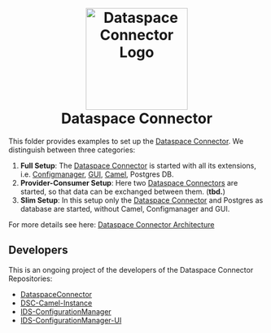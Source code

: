 <h1 align="center">
  <br>
  <a href="https://dataspace-connector.de/dsc_logo.svg"><img src="https://dataspace-connector.de/dsc_logo.svg" alt="Dataspace Connector Logo" width="200"></a>
  <br>
      Dataspace Connector
  <br>
</h1>

This folder provides examples to set up the [Dataspace Connector](https://github.com/International-Data-Spaces-Association/DataspaceConnector).
We distinguish between three categories:
1. **Full Setup**: The [Dataspace Connector](https://github.com/International-Data-Spaces-Association/DataspaceConnector) is started with all its extensions, i.e. [Configmanager](https://github.com/International-Data-Spaces-Association/IDS-ConfigurationManager), [GUI](https://github.com/International-Data-Spaces-Association/IDS-ConfigurationManager-UI), [Camel](https://github.com/International-Data-Spaces-Association/DSC-Camel-Instance), Postgres DB.
2. **Provider-Consumer Setup**: Here two [Dataspace Connectors](https://github.com/International-Data-Spaces-Association/DataspaceConnector) are started, so that data can be exchanged between them. (**tbd.**)
3. **Slim Setup**: In this setup only the [Dataspace Connector](https://github.com/International-Data-Spaces-Association/DataspaceConnector) and Postgres as database are started, without Camel, Configmanager and GUI.

For more details see here: [Dataspace Connector Architecture](https://international-data-spaces-association.github.io/DataspaceConnector/Documentation/Architecture)

## Developers

This is an ongoing project of the developers of the Dataspace Connector Repositories:
* [DataspaceConnector](https://github.com/International-Data-Spaces-Association/DataspaceConnector)
* [DSC-Camel-Instance](https://github.com/International-Data-Spaces-Association/DSC-Camel-Instance)
* [IDS-ConfigurationManager](https://github.com/International-Data-Spaces-Association/IDS-ConfigurationManager)
* [IDS-ConfigurationManager-UI](https://github.com/International-Data-Spaces-Association/IDS-ConfigurationManager-UI)
